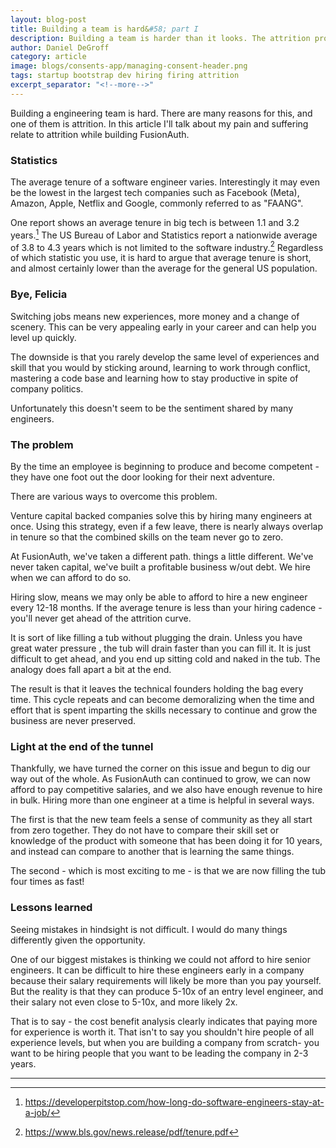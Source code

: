 ```yaml
---
layout: blog-post
title: Building a team is hard&#58; part I
description: Building a team is harder than it looks. The attrition problem.
author: Daniel DeGroff
category: article
image: blogs/consents-app/managing-consent-header.png
tags: startup bootstrap dev hiring firing attrition
excerpt_separator: "<!--more-->"
---
```


Building a engineering team is hard. There are many reasons for this, and one of them is attrition. In this article I'll talk about my pain and suffering relate to attrition while building FusionAuth. 

<!--more-->

### Statistics

The average tenure of a software engineer varies. Interestingly it may even be the lowest in the largest tech companies such as Facebook (Meta), Amazon, Apple, Netflix and Google, commonly referred to as "FAANG".

One report shows an average tenure in big tech is between 1.1 and 3.2 years.[^1] The US Bureau of Labor and Statistics report a nationwide average of 3.8 to 4.3 years which is not limited to the software industry.[^2] Regardless of which statistic you use, it is hard to argue that average tenure is short, and almost certainly lower than the average for the general US population.

### Bye, Felicia
Switching jobs means new experiences, more money and a change of scenery. This can be very appealing early in your career and can help you level up quickly.

The downside is that you rarely develop the same level of experiences and skill that you would by sticking around, learning to work through conflict, mastering a code base and learning how to stay productive in spite of company politics.

Unfortunately this doesn't seem to be the sentiment shared by many engineers. 

### The problem
By the time an employee is beginning to produce and become competent - they have one foot out the door looking for their next adventure. 

There are various ways to overcome this problem.

Venture capital backed companies solve this by hiring many engineers at once. Using this strategy, even if a few leave, there is nearly always overlap in tenure so that the combined skills on the team never go to zero.

At FusionAuth, we've taken a different path. things a little different. We've never taken capital, we've built a profitable business w/out debt. We hire when we can afford to do so.

Hiring slow, means we may only be able to afford to hire a new engineer every 12-18 months. If the average tenure is less than your hiring cadence - you'll never get ahead of the attrition curve.

It is sort of like filling a tub without plugging the drain. Unless you have great water pressure , the tub will drain faster than you can fill it. It is just difficult to get ahead, and you end up sitting cold and naked in the tub. The analogy does fall apart a bit at the end.   

The result is that it leaves the technical founders holding the bag every time. This cycle repeats and can become demoralizing when the time and effort that is spent imparting the skills necessary to continue and grow the business are never preserved.

### Light at the end of the tunnel

Thankfully, we have turned the corner on this issue and begun to dig our way out of the whole. As FusionAuth can continued to grow, we can now afford to pay competitive salaries, and we also have enough revenue to hire in bulk. Hiring more than one engineer at a time is helpful in several ways. 

The first is that the new team feels a sense of community as they all start from zero together. They do not have to compare their skill set or knowledge of the product with someone that has been doing it for 10 years, and instead can compare to another that is learning the same things.

The second - which is most exciting to me - is that we are now filling the tub four times as fast!

### Lessons learned

Seeing mistakes in hindsight is not difficult. I would do many things differently given the opportunity. 

One of our biggest mistakes is thinking we could not afford to hire senior engineers. It can be difficult to hire these engineers early in a company because their salary requirements will likely be more than you pay yourself. But the reality is that they can produce 5-10x of an entry level engineer, and their salary not even close to 5-10x, and more likely 2x. 

That is to say - the cost benefit analysis clearly indicates that paying more for experience is worth it. That isn't to say you shouldn't hire people of all experience levels, but when you are building a company from scratch- you want to be hiring people that you want to be leading the company in 2-3 years.

-----

[^1]: https://developerpitstop.com/how-long-do-software-engineers-stay-at-a-job/
[^2]: https://www.bls.gov/news.release/pdf/tenure.pdf

